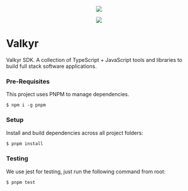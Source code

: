 <p align="center">
  <img src="https://user-images.githubusercontent.com/1998130/229430454-ca0f2811-d874-4314-b13d-c558de8eec7e.svg" />
</p>

<p align="center">
  <a href="https://codeclimate.com/github/cmdo/valkyr/maintainability"><img src="https://api.codeclimate.com/v1/badges/93cd945fb13b935edd46/maintainability" /></a>
</p>

# Valkyr

Valkyr SDK. A collection of TypeScript + JavaScript tools and libraries to build full stack software applications.

### Pre-Requisites

This project uses PNPM to manage dependencies.

```shell
$ npm i -g pnpm
```

### Setup

Install and build dependencies across all project folders:

```sh
$ pnpm install
```

### Testing

We use jest for testing, just run the following command from root:

```ts
$ pnpm test
```
